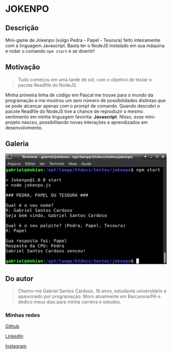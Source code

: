 # JOKENPO


## Descrição

Mini-game de Jokenpo (vulgo Pedra - Papel - Tesoura) feito inteiramente com a linguagem Javascript. Basta ter o NodeJS instalado em sua máquina e rodar o comando `npm start` e se divertir!


## Motivação

> Tudo começou em uma tarde de sol, com o objetivo de testar o pacote Readfile do NodeJS. 
 
Minha primeira linha de código em Pascal me trouxe para o mundo da programação e me mostrou um sem número de possibilidades distintas que se pode alcançar apenas com o prompt de comando. Quando descobri o pacote Readfile do NodeJS tive a chance de reproduzir o mesmo sentimento em minha linguagem favorita: **Javascript**. Nisso, esse mini-projeto nasceu, possibilitando novas interações e aprendizados em desenvolvimento.


## Galeria

![Jogo rodando no Bash](assets/jokenpo.png)


## Do autor

> Chamo-me Gabriel Santos Cardoso, 19 anos, estudante universitário e apaixonado por programação. Moro atualmente em Barcarena/PA e dedico meus dias para minha carreira e estudos.

### Minhas redes

[Github](https://www.github.com/eng-gabrielscardoso)

[LinkedIn](https://www.linkedin.com/in/eng-gabrielscardoso)

[Instagram](https://www.instagram.com/eng.gabrielscardoso/)
